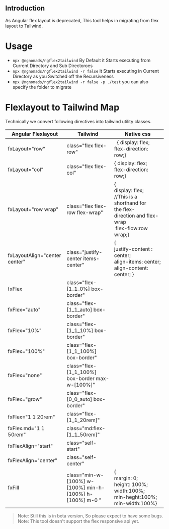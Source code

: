 ## Introduction

As Angular flex layout is deprecated, This tool helps in migrating from flex layout to Tailwind. 


# Usage

- `npx @ngnomads/ngflex2tailwind` By Default it Starts executing from Current Directory and Sub Directoroes
- `npx @ngnomads/ngflex2tailwind -r false` it Starts executing in Current Directory as you Switched off the Recursiveness
- `npx @ngnomads/ngflex2tailwind -r false -p ./test` you can also specify the folder to migrate

# Flexlayout to Tailwind Map

Technically we convert following directives into tailwind utility classes.

|Angular Flexlayout| Tailwind|	Native css|
|----|----|-----|
|fxLayout="row"|	class="flex flex-row"   |   { display: flex; </br> flex-direction: row;}|
|fxLayout="col"|	class="flex flex-col" |	{ display: flex; </br> flex-direction: row;}|
|fxLayout="row wrap"|	class="flex flex-row flex-wrap" | 	{ <br> display: flex; <br>//This is a shorthand for the flex-direction and flex-wrap<br> flex-flow:row wrap;}|
|fxLayoutAlign="center center"|	class="justify-center items-center"	| { <br>justify-content : center; <br>align-items: center; <br>align-content: center; }|
|fxFlex| class="flex-[1_1_0%] box-border"||
|fxFlex="auto" |class="flex-[1_1_auto] box-border"||
|fxFlex="10%"| class="flex-[1_1_10%] box-border" ||
|fxFlex="100%" |class="flex-[1_1_100%] box-border"||
|fxFlex="none"| class="flex-[1_1_100%] box-border max-w-[100%]" ||
|fxFlex="grow"| class="flex-[0_0_auto] box-border"| |
|fxFlex="1 1 20rem" |class="flex-[1_1_20rem]"||
|fxFlex.md="1 1 50rem"|	class="md:flex-[1_1_50rem]"	||
|fxFlexAlign="start"|class="self-start"||
|fxFlexAlign="center"|class="self-center"||
|fxFill	|class="min-w-[100%] w-[100%] min-h-[100%] h-[100%] m-0 "	| {<br> margin: 0;<br>height: 100%;<br>width:100%;<br>min-heght:100%;<br>min-width:100%}


> Note: Still this is in beta version, So please expect to have some bugs.
> Note: This tool doesn't support the flex responsive api yet.